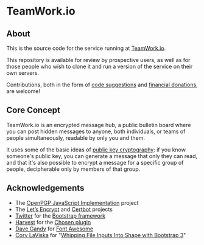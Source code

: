 # TeamWork.io

## About

This is the source code for the service running at [TeamWork.io](https://teamwork.io).

This repository is available for review by prospective users, as well as for those people who wish to clone it and run a version of the service on their own servers.

Contributions, both in the form of [code suggestions](https://github.com/Banrai/TeamWork.io/pulls) and [financial donations](https://teamwork.io/donate), are welcome!

## Core Concept

TeamWork.io is an encrypted message hub, a public bulletin board where you can post hidden messages to anyone, both individuals, or teams of people simultaneously, readable by only you and them.

It uses some of the basic ideas of [public key cryptography](http://www.pgpi.org/doc/pgpintro/#p9): if you know someone's public key, you can generate a message that only they can read, and that it's also possible to encrypt a message for a specific group of people, decipherable only by members of that group. 

## Acknowledgements

* The [OpenPGP JavaScript Implementation](https://openpgpjs.org/) project
* The [Let’s Encrypt](https://letsencrypt.org/) and [Certbot](https://certbot.eff.org/) projects
* [Twitter](https://twitter.com/) for the [Bootstrap framework](http://getbootstrap.com/)
* [Harvest](https://www.getharvest.com/) for the [Chosen plugin](https://harvesthq.github.io/chosen/) 
* [Dave Gandy](https://twitter.com/davegandy) for [Font Awesome](http://fontawesome.io/)
* [Cory LaViska](https://www.abeautifulsite.net/author/claviska) for "[Whipping File Inputs Into Shape with Bootstrap 3](https://www.abeautifulsite.net/whipping-file-inputs-into-shape-with-bootstrap-3)"
